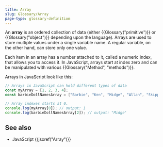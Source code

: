 ```yaml
---
title: Array
slug: Glossary/Array
page-type: glossary-definition
---
```




An **array** is an ordered collection of data (either {{Glossary("primitive")}} or {{Glossary("object")}} depending upon the language). Arrays are used to store multiple values under a single variable name. A regular variable, on the other hand, can store only one value.

Each item in an array has a number attached to it, called a numeric index, that allows you to access it. In JavaScript, arrays start at index zero and can be manipulated with various {{Glossary("Method", "methods")}}.

Arrays in JavaScript look like this:

```js
// Arrays in JavaScript can hold different types of data
const myArray = [1, 2, 3, 4];
const barbieDollNamesArray = ["Barbie", "Ken", "Midge", "Allan", "Skipper"];

// Array indexes starts at 0.
console.log(myArray[0]); // output: 1
console.log(barbieDollNamesArray[2]); // output: "Midge"
```

## See also

- JavaScript {{jsxref("Array")}}
